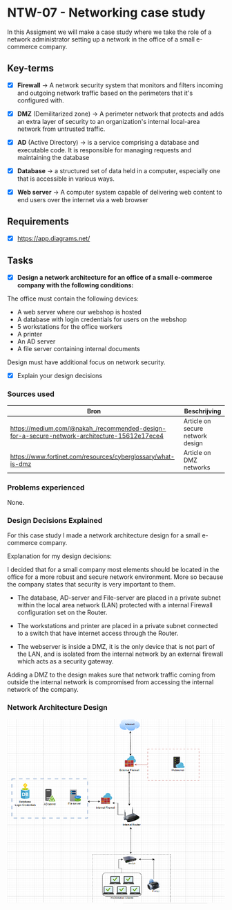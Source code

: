 # NTW-07 - Networking case study

In this Assigment we will make a case study where we take the role of a network administrator setting up a network in the office of a small e-commerce company.





## Key-terms

- [x] <strong>Firewall</strong> -> A network security system that monitors and filters incoming and outgoing network traffic based on the perimeters that it's configured with.
- [x] <strong>DMZ</strong> (Demilitarized zone) -> A perimeter network that protects and adds an extra layer of security to an organization's internal local-area network from untrusted traffic.
- [x] <strong>AD</strong> (Active Directory) -> is a service comprising a database and executable code. It is responsible for managing requests and maintaining the database
- [x] <strong>Database</strong> -> a structured set of data held in a computer, especially one that is accessible in various ways.
- [x] <strong>Web server</strong> -> A computer system capable of delivering web content to end users over the internet via a web browser



## Requirements

- [x] https://app.diagrams.net/




## Tasks

- [x] **Design a network architecture for an office of a small e-commerce company with the following conditions:**

The office must contain the following devices:
- A web server where our webshop is hosted
- A database with login credentials for users on the webshop
- 5 workstations for the office workers
- A printer
- An AD server
- A file server containing internal documents

Design must have additional focus on network security.

- [x] Explain your design decisions



### Sources used

| Bron        | Beschrijving |
| ----------- | ----------- |
| https://medium.com/@nakah_/recommended-design-for-a-secure-network-architecture-15612e17ece4 | Article on secure network design|
| https://www.fortinet.com/resources/cyberglossary/what-is-dmz | Article on DMZ networks |





### Problems experienced

None.


### Design Decisions Explained

For this case study I made a network architecture design for a small e-commerce company.

Explanation for my design decisions:

I decided that for a small company most elements should be located in the office for a more robust and secure network environment. More so because the company states that security is very important to them. 

- The database, AD-server and File-server are placed in a private subnet within the local area network (LAN) protected with a internal Firewall configuration set on the Router.

- The workstations and printer are placed in a private subnet connected to a switch that have internet access through the Router. 

- The webserver is inside a DMZ, it is the only device that is not part of the LAN, and is isolated from the internal network by an external firewall which acts as a security gateway. 

Adding a DMZ to the design makes sure that network traffic coming from outside the internal network is compromised from accessing the internal network of the company.


### Network Architecture Design 

![draw-io](../00_includes/NTW-07/diagram-v1.png)




